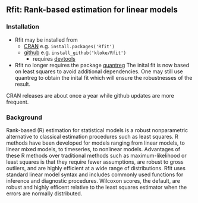 Rfit: Rank-based estimation for linear models 
---------------------------------------------

### Installation ###
* Rfit may be installed from 
	* [CRAN](https://cran.r-project.org/) e.g. `install.packages('Rfit')`
	* [github](https://github.com/) e.g. `install_github('kloke/Rfit')` 
		* requires [devtools](https://cran.r-project.org/package=devtools)
* Rfit no longer requires the package [quantreg](https://cran.r-project.org/package=quantreg)
  The inital fit is now based on least squares to avoid additional dependencies.  One may still use quantreg to obtain the inital fit which will ensure the robustnesses of the result.

CRAN releases are about once a year while github updates are more frequent.

### Background ###
Rank-based (R) estimation for statistical models is a robust nonparametric alternative to classical estimation procedures such as least squares. R methods have been developed for models ranging from linear models, to linear mixed models, to timeseries, to nonlinear models. Advantages of these R methods over traditional methods such as maximum-likelihood or least squares is that they require fewer assumptions, are robust to gross outliers, and are highly efficient at a wide range of distributions. Rfit uses standard linear model syntax and includes commonly used functions for inference and diagnostic procedures.  Wilcoxon scores, the default, are robust and highly efficent relative to the least squares estimator when the errors are normally distributed.


